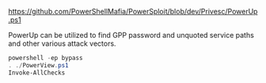 https://github.com/PowerShellMafia/PowerSploit/blob/dev/Privesc/PowerUp.ps1

PowerUp can be utilized to find GPP password and unquoted service paths and other various attack vectors.

```powershell
powershell -ep bypass
. ./PowerView.ps1
Invoke-AllChecks
```